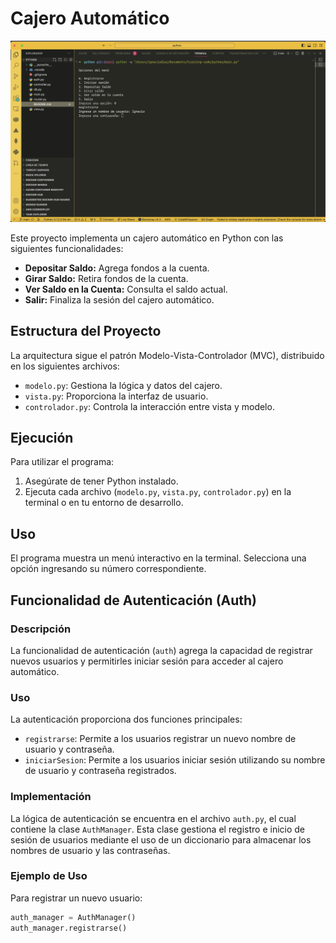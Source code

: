 # Cajero Automático

![Cajero Automático](cajero-automatico.png)

Este proyecto implementa un cajero automático en Python con las siguientes funcionalidades:

- **Depositar Saldo:** Agrega fondos a la cuenta.
- **Girar Saldo:** Retira fondos de la cuenta.
- **Ver Saldo en la Cuenta:** Consulta el saldo actual.
- **Salir:** Finaliza la sesión del cajero automático.

## Estructura del Proyecto

La arquitectura sigue el patrón Modelo-Vista-Controlador (MVC), distribuido en los siguientes archivos:

- `modelo.py`: Gestiona la lógica y datos del cajero.
- `vista.py`: Proporciona la interfaz de usuario.
- `controlador.py`: Controla la interacción entre vista y modelo.

## Ejecución

Para utilizar el programa:

1. Asegúrate de tener Python instalado.
2. Ejecuta cada archivo (`modelo.py`, `vista.py`, `controlador.py`) en la terminal o en tu entorno de desarrollo.

## Uso

El programa muestra un menú interactivo en la terminal. Selecciona una opción ingresando su número correspondiente.

## Funcionalidad de Autenticación (Auth)

### Descripción

La funcionalidad de autenticación (`auth`) agrega la capacidad de registrar nuevos usuarios y permitirles iniciar sesión para acceder al cajero automático.

### Uso

La autenticación proporciona dos funciones principales:

- `registrarse`: Permite a los usuarios registrar un nuevo nombre de usuario y contraseña.
- `iniciarSesion`: Permite a los usuarios iniciar sesión utilizando su nombre de usuario y contraseña registrados.

### Implementación

La lógica de autenticación se encuentra en el archivo `auth.py`, el cual contiene la clase `AuthManager`. Esta clase gestiona el registro e inicio de sesión de usuarios mediante el uso de un diccionario para almacenar los nombres de usuario y las contraseñas.

### Ejemplo de Uso

Para registrar un nuevo usuario:

```python
auth_manager = AuthManager()
auth_manager.registrarse()